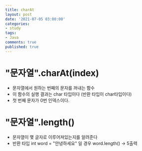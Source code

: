 ```yaml
---
title: charAt
layout: post
date: '2021-07-05 03:00:00'
categories:
- study
tags:
- Java
comments: true
published: true
---
```


# "문자열".charAt(index)
- 문자열에서 원하는 번째의 문자를 꺼내는 함수
- 이 함수의 실행 결과는 char 타입이다 (반환 타입이 char타입이다)	
- 첫 번째 문자가 0번 인덱스이다.
<script src="https://gist.github.com/parkhyoungmin/84229a75ba9b90f6c2a9ca9d28a36914.js"></script>

# "문자열".length()
- 문자열이 몇 글자로 이루어져있는지를 알려준다
- 반환 타입 int
word = "안녕하세요" 일 경우 word.length() -> 5출력  
